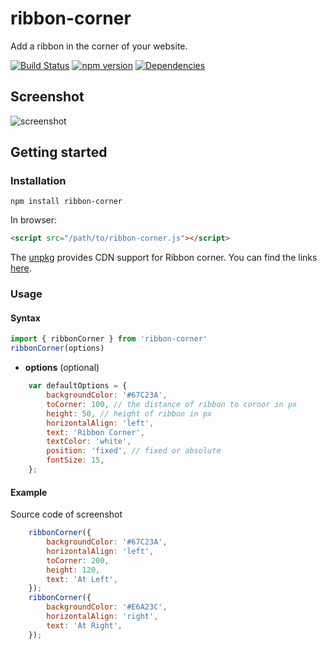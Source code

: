# ribbon-corner
Add a ribbon in the corner of your website.

[![Build Status](https://travis-ci.com/gaoliang/ribbon-corner.svg?branch=main)](https://travis-ci.com/gaoliang/ribbon-corner) [![npm version](https://badge.fury.io/js/ribbon-corner.svg)](https://badge.fury.io/js/ribbon-corner) [![Dependencies](https://david-dm.org/gaoliang/ribbon-corner.svg)](https://david-dm.org/gaoliang/ribbon-corner.svg)

## Screenshot
![screenshot](https://raw.githubusercontent.com/gaoliang/ribbon-corner/main/docs/screenshot.jpg)


## Getting started

### Installation

```shell
npm install ribbon-corner
```

In browser:

```html
<script src="/path/to/ribbon-corner.js"></script>
```

The [unpkg](https://unpkg.com/) provides CDN support for Ribbon corner. You can find the links [here](http://unpkg.com/ribbon-corner).

### Usage

#### Syntax

```js
import { ribbonCorner } from 'ribbon-corner'
ribbonCorner(options)
```

- **options** (optional)
```javascript
    var defaultOptions = {
        backgroundColor: '#67C23A',
        toCorner: 100, // the distance of ribbon to cornor in px
        height: 50, // height of ribbon in px
        horizontalAlign: 'left',
        text: 'Ribbon Corner',
        textColor: 'white',
        position: 'fixed', // fixed or absolute
        fontSize: 15,
    };
```


#### Example

Source code of screenshot
```javascript
    ribbonCorner({
        backgroundColor: '#67C23A',
        horizontalAlign: 'left',
        toCorner: 200,
        height: 120,
        text: 'At Left',
    });
    ribbonCorner({
        backgroundColor: '#E6A23C',
        horizontalAlign: 'right',
        text: 'At Right',
    });
```